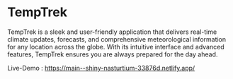 # TempTrek

TempTrek is a sleek and user-friendly application that delivers real-time climate updates, forecasts, and comprehensive meteorological information for any location across the globe. With its intuitive interface and advanced features, TempTrek ensures you are always prepared for the day ahead.

Live-Demo : https://main--shiny-nasturtium-33876d.netlify.app/

